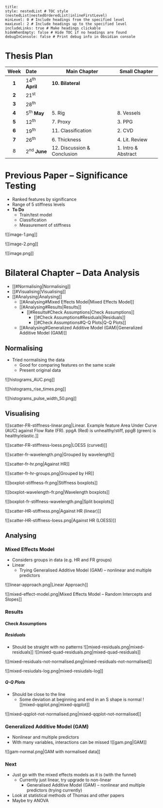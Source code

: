 ```table-of-contents
title: 
style: nestedList # TOC style (nestedList|nestedOrderedList|inlineFirstLevel)
minLevel: 0 # Include headings from the specified level
maxLevel: 2 # Include headings up to the specified level
includeLinks: true # Make headings clickable
hideWhenEmpty: false # Hide TOC if no headings are found
debugInConsole: false # Print debug info in Obsidian console
```
# Thesis Plan

| Week  | Date                      | Main Chapter                | Small Chapter       |
| :---: | :------------------------ | --------------------------- | ------------------- |
| **1** | 14<sup>th</sup> **April** | **10. Bilateral**           |                     |
| **2** | 21<sup>st</sup>           |                             |                     |
| **3** | 28<sup>th</sup>           |                             |                     |
| **4** | 5<sup>th</sup> **May**    | 5. Rig                      | 8. Vessels          |
| **5** | 12<sup>th</sup>           | 7. Proxy                    | 3. PPG              |
| **6** | 19<sup>th</sup>           | 11. Classification          | 2. CVD              |
| **7** | 26<sup>th</sup>           | 6. Thickness                | 4. Lit. Review      |
|   8   | 2<sup>nd</sup> **June**   | 12. Discussion & Conclusion | 1. Intro & Abstract |

# Previous Paper – Significance Testing
- Ranked features by significance
- Range of 5 stiffness levels
- **To Do**
	- Train/test model
	- Classification
	- Measurement of stiffness

![[image-1.png]]

![[image-2.png]]

![[image.png]]

# Bilateral Chapter – Data Analysis
- [[#Normalising|Normalising]]
- [[#Visualising|Visualising]]
- [[#Analysing|Analysing]]
	- [[#Analysing#Mixed Effects Model|Mixed Effects Model]]
	- [[#Analysing#Results|Results]]
		- [[#Results#Check Assumptions|Check Assumptions]]
			- [[#Check Assumptions#Residuals|Residuals]]
			- [[#Check Assumptions#Q-Q Plots|Q-Q Plots]]
	- [[#Analysing#Generalized Additive Model (GAM)|Generalized Additive Model (GAM)]]

## Normalising
- Tried normalising the data
	- Good for comparing features on the same scale
	- Present original data

![[histograms_AUC.png]]

![[histograms_rise_times.png]]

![[histograms_pulse_width_50.png]]

## Visualising
![[scatter-FR-stiffness-linear.png|Linear. Example feature Area Under Curve (AUC) against Flow Rate (FR). ppgA (Red) is unhealthy/stiff, ppgB (green) is healthy/elastic.]]

![[scatter-FR-stiffness-loess.png|LOESS (curved)]]

![[scatter-fr-wavelength.png|Grouped by wavelength]]

![[scatter-fr-hr.png|Against HR]]

![[scatter-fr-hr-groups.png|Grouped by HR]]

![[boxplot-stiffness-fr.png|Stiffness boxplots]]

![[boxplot-wavelength-fr.png|Wavelength boxplots]]

![[boxplot-fr-stiffness-wavelength.png|Split boxplots]]

![[scatter-HR-stiffness.png|Against HR (linear)]]

![[scatter-HR-stiffness-loess.png|Against HR (LOESS)]]
## Analysing

### Mixed Effects Model
- Considers groups in data (e.g. HR and FR groups)
- Linear
	- Trying Generalised Additive Model (GAM) – nonlinear and multiple predictors

![[linear-approach.png|Linear Approach]]

![[mixed-effect-model.png|Mixed Effects Model – Random Intercepts and Slopes]]

### Results
#### Check Assumptions
##### Residuals
- Should be straight with no patterns
![[mixed-residuals.png|mixed-residuals]]
![[mixed-quad-residuals.png|mixed-quad-residuals]]

![[mixed-residuals-not-normalised.png|mixed-residuals-not-normalised]]

![[mixed-resiudals-log.png|mixed-resiudals-log]]

##### Q-Q Plots
- Should be close to the line
	- Some deviation at beginning and end in an S shape is normal
![[mixed-qqplot.png|mixed-qqplot]]

![[mixed-qqplot-not-normalised.png|mixed-qqplot-not-normalised]]

### Generalized Additive Model (GAM)
- Nonlinear and multiple predictors
- With many variables, interactions can be missed
![[gam.png|GAM]]

![[gam-normal.png|GAM with normalised data]]

### Next
- Just go with the mixed effects models as it is (with the funnel)
	- Currently just linear, try upgrade to non-linear
		- Generalised Additive Model (GAM) – nonlinear and multiple predictors (trying currently)
- Look at statistical methods of Thomas and other papers
- Maybe try ANOVA